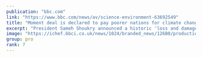 ```yaml
---
publication: "bbc.com"
link: "https://www.bbc.com/news/av/science-environment-63692549"
title: "Moment deal is declared to pay poorer nations for climate change"
excerpt: "President Sameh Shoukry announced a historic 'loss and damage' deal to help poor countries with climate change."
image: "https://ichef.bbci.co.uk/news/1024/branded_news/126B0/production/_127704457_untitled.png"
group: pro
rank: 7
---
```

